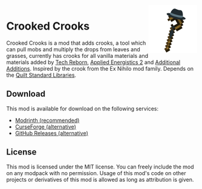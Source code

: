 <img src="./src/main/resources/assets/crooked_crooks/icon.png" align="right" width="128px"/>

# Crooked Crooks

Crooked Crooks is a mod that adds crooks, a tool which can pull mobs and multiply the drops from leaves and grasses, currently has crooks for all vanilla materials and materials added by [Tech Reborn](https://www.curseforge.com/minecraft/mc-mods/techreborn), [Applied Energistics 2](https://modrinth.com/mod/ae2) and [Additional Additions](https://modrinth.com/mod/addadd). Inspired by the crook from the Ex Nihilo mod family. Depends on the [Quilt Standard Libraries](https://modrinth.com/mod/qsl).

## Download

This mod is available for download on the following services:

- [Modrinth (recommended)](https://modrinth.com/mod/crooked-crooks)
- [CurseForge (alternative)](https://www.curseforge.com/minecraft/mc-mods/crooked-crooks)
- [GitHub Releases (alternative)](https://github.com/EnnuiL/CrookedCrooks/releases)

## License

This mod is licensed under the MIT license. You can freely include the mod on any modpack with no permission. Usage of this mod's code on other projects or derivatives of this mod is allowed as long as attribution is given.
